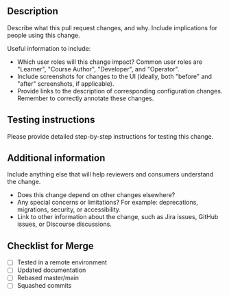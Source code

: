<!--
Please give your pull request a short but descriptive title.
Use conventional commits to separate and summarize commits logically:
https://www.conventionalcommits.org/en/v1.0.0/

Use this template as a guide. Omit sections that don't apply.

🙈 Don't be lazy, try to fill out the template well.
-->

## Description

Describe what this pull request changes, and why. Include implications for people using this change.

Useful information to include:
- Which user roles will this change impact? Common user roles are "Learner", "Course Author",
"Developer", and "Operator".
- Include screenshots for changes to the UI (ideally, both "before" and "after" screenshots, if applicable).
- Provide links to the description of corresponding configuration changes. Remember to correctly annotate these
changes.

## Testing instructions

Please provide detailed step-by-step instructions for testing this change.

## Additional information

Include anything else that will help reviewers and consumers understand the change.
- Does this change depend on other changes elsewhere?
- Any special concerns or limitations? For example: deprecations, migrations, security, or accessibility.
- Link to other information about the change, such as Jira issues, GitHub issues, or Discourse discussions.

## Checklist for Merge

- [ ] Tested in a remote environment
- [ ] Updated documentation
- [ ] Rebased master/main
- [ ] Squashed commits

<!--
You can put NA in the checklist if it doesn't apply

- [x] Check that dont't apply / NA
-->
